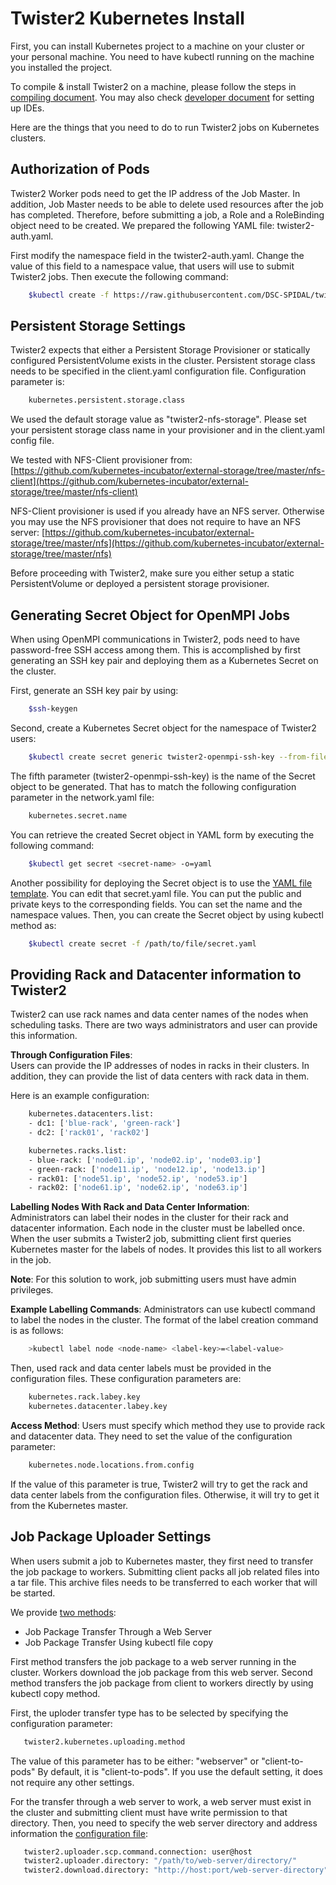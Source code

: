 # Twister2 Kubernetes Install

First, you can install Kubernetes project to a machine on your cluster or your personal machine. You need to have kubectl running on the machine you installed the project.

To compile & install Twister2 on a machine, please follow the steps in [compiling document](../compiling.md). You may also check [developer document](../../developers/developer-environment.md) for setting up IDEs.

Here are the things that you need to do to run Twister2 jobs on Kubernetes clusters.

## Authorization of Pods

Twister2 Worker pods need to get the IP address of the Job Master. In addition, Job Master needs to be able to delete used resources after the job has completed. Therefore, before submitting a job, a Role and a RoleBinding object need to be created. We prepared the following YAML file: twister2-auth.yaml.

First modify the namespace field in the twister2-auth.yaml. Change the value of this field to a namespace value, that users will use to submit Twister2 jobs. Then execute the following command:

```bash
    $kubectl create -f https://raw.githubusercontent.com/DSC-SPIDAL/twister2/master/docs/deployment/kubernetes/twister2-auth.yaml
```

## Persistent Storage Settings

Twister2 expects that either a Persistent Storage Provisioner or statically configured PersistentVolume exists in the cluster. Persistent storage class needs to be specified in the client.yaml configuration file. Configuration parameter is:

```bash
    kubernetes.persistent.storage.class
```

We used the default storage value as "twister2-nfs-storage". Please set your persistent storage class name in your provisioner and in the client.yaml config file.

We tested with NFS-Client provisioner from: [https://github.com/kubernetes-incubator/external-storage/tree/master/nfs-client](https://github.com/kubernetes-incubator/external-storage/tree/master/nfs-client)

NFS-Client provisioner is used if you already have an NFS server. Otherwise you may use the NFS provisioner that does not require to have an NFS server: [https://github.com/kubernetes-incubator/external-storage/tree/master/nfs](https://github.com/kubernetes-incubator/external-storage/tree/master/nfs)

Before proceeding with Twister2, make sure you either setup a static PersistentVolume or deployed a persistent storage provisioner.

## Generating Secret Object for OpenMPI Jobs

When using OpenMPI communications in Twister2, pods need to have password-free SSH access among them. This is accomplished by first generating an SSH key pair and deploying them as a Kubernetes Secret on the cluster.

First, generate an SSH key pair by using:

```bash
    $ssh-keygen
```

Second, create a Kubernetes Secret object for the namespace of Twister2 users:

```bash
    $kubectl create secret generic twister2-openmpi-ssh-key --from-file=id_rsa=/path/to/.ssh/id_rsa --from-file=id_rsa.pub=/path/to/.ssh/id_rsa.pub --from-file=authorized_keys=/path/to/.ssh/id_rsa.pub --namespace=default
```

The fifth parameter \(twister2-openmpi-ssh-key\) is the name of the Secret object to be generated. That has to match the following configuration parameter in the network.yaml file:

```bash
    kubernetes.secret.name
```

You can retrieve the created Secret object in YAML form by executing the following command:

```bash
    $kubectl get secret <secret-name> -o=yaml
```

Another possibility for deploying the Secret object is to use the [YAML file template](https://github.com/DSC-SPIDAL/twister2/tree/88f9af0614b72b52c7544f9071b2b0e3e422b76d/docs/documentation/architecture/resource-schedulers/kubernetes/yaml-templates/secret.yaml). You can edit that secret.yaml file. You can put the public and private keys to the corresponding fields. You can set the name and the namespace values. Then, you can create the Secret object by using kubectl method as:

```bash
    $kubectl create secret -f /path/to/file/secret.yaml
```

## Providing Rack and Datacenter information to Twister2

Twister2 can use rack names and data center names of the nodes when scheduling tasks. There are two ways administrators and user can provide this information.

**Through Configuration Files**:  
Users can provide the IP addresses of nodes in racks in their clusters. In addition, they can provide the list of data centers with rack data in them.

Here is an example configuration:

```bash
    kubernetes.datacenters.list:
    - dc1: ['blue-rack', 'green-rack']
    - dc2: ['rack01', 'rack02']

    kubernetes.racks.list:
    - blue-rack: ['node01.ip', 'node02.ip', 'node03.ip']
    - green-rack: ['node11.ip', 'node12.ip', 'node13.ip']
    - rack01: ['node51.ip', 'node52.ip', 'node53.ip']
    - rack02: ['node61.ip', 'node62.ip', 'node63.ip']
```

**Labelling Nodes With Rack and Data Center Information**:  
Administrators can label their nodes in the cluster for their rack and datacenter information. Each node in the cluster must be labelled once. When the user submits a Twister2 job, submitting client first queries Kubernetes master for the labels of nodes. It provides this list to all workers in the job.

**Note**: For this solution to work, job submitting users must have admin privileges.

**Example Labelling Commands**: Administrators can use kubectl command to label the nodes in the cluster. The format of the label creation command is as follows:

```bash
    >kubectl label node <node-name> <label-key>=<label-value>
```

Then, used rack and data center labels must be provided in the configuration files. These configuration parameters are:

```bash
    kubernetes.rack.labey.key
    kubernetes.datacenter.labey.key
```

**Access Method**: Users must specify which method they use to provide rack and datacenter data. They need to set the value of the configuration parameter:

```bash
    kubernetes.node.locations.from.config
```

If the value of this parameter is true, Twister2 will try to get the rack and data center labels from the configuration files. Otherwise, it will try to get it from the Kubernetes master.

## Job Package Uploader Settings

When users submit a job to Kubernetes master, they first need to transfer the job package to workers. Submitting client packs all job related files into a tar file. This archive files needs to be transferred to each worker that will be started.

We provide [two methods](../../architecture/resource-schedulers/kubernetes/twister2-on-kubernetes.md):

* Job Package Transfer Through a Web Server
* Job Package Transfer Using kubectl file copy

First method transfers the job package to a web server running in the cluster. Workers download the job package from this web server. Second method transfers the job package from client to workers directly by using kubectl copy method.

First, the uploder transfer type has to be selected by specifying the configuration parameter:

```bash
   twister2.kubernetes.uploading.method
```

The value of this parameter has to be either: "webserver" or "client-to-pods" By default, it is "client-to-pods". If you use the default setting, it does not require any other settings.

For the transfer through a web server to work, a web server must exist in the cluster and submitting client must have write permission to that directory. Then, you need to specify the web server directory and address information the [configuration file](https://github.com/DSC-SPIDAL/twister2/tree/88f9af0614b72b52c7544f9071b2b0e3e422b76d/twister2/config/src/yaml/conf/kubernetes/uploader.yaml):

```bash
   twister2.uploader.scp.command.connection: user@host
   twister2.uploader.directory: "/path/to/web-server/directory/"
   twister2.download.directory: "http://host:port/web-server-directory"
```

